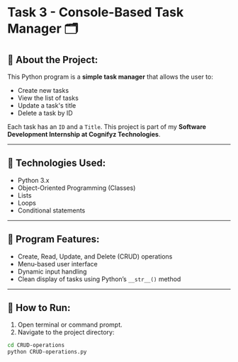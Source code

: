 # Task 3 - Console-Based Task Manager 🗂️

## 📌 About the Project:
This Python program is a **simple task manager** that allows the user to:
- Create new tasks
- View the list of tasks
- Update a task's title
- Delete a task by ID

Each task has an `ID` and a `Title`. This project is part of my **Software Development Internship at Cognifyz Technologies**.

---

## 🔧 Technologies Used:
- Python 3.x
- Object-Oriented Programming (Classes)
- Lists
- Loops
- Conditional statements

---

## 🧾 Program Features:
- Create, Read, Update, and Delete (CRUD) operations
- Menu-based user interface
- Dynamic input handling
- Clean display of tasks using Python’s `__str__()` method

---

## 🚀 How to Run:

1. Open terminal or command prompt.
2. Navigate to the project directory:
```bash
cd CRUD-operations
python CRUD-operations.py

